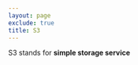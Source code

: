 ```yaml
---
layout: page
exclude: true
title: S3
---
```


S3 stands for **simple storage service**
<!--stackedit_data:
eyJoaXN0b3J5IjpbMjkxNjQ5ODg3XX0=
-->